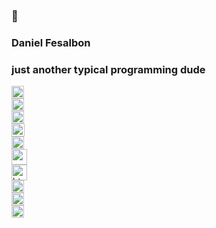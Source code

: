 ### 👋
### Daniel Fesalbon
### just another typical programming dude
<!--
**danielfesalbon/danielfesalbon** is a ✨ _special_ ✨ repository because its `README.md` (this file) appears on your GitHub profile.

Here are some ideas to get you started:

- 🔭 I’m currently working on ...
- 🌱 I’m currently learning ...
- 👯 I’m looking to collaborate on ...
- 🤔 I’m looking for help with ...
- 💬 Ask me about ...
- 📫 How to reach me: ...
- 😄 Pronouns: ...
- ⚡ Fun fact: ...
-->

<p align="left">
   <img src="https://devicons.github.io/devicon/devicon.git/icons/photoshop/photoshop-plain.svg" alt="photoshop" width="20" height="20"/> <br>
  <img src="https://www.vectorlogo.zone/logos/springio/springio-icon.svg" alt="spring" width="20" height="20"/><br>
  <img src="https://devicons.github.io/devicon/devicon.git/icons/typescript/typescript-original.svg" alt="typescript" width="20" height="20"/><br>
  <img src="https://devicons.github.io/devicon/devicon.git/icons/angularjs/angularjs-original.svg" alt="angularjs" width="21" height="21"/><br>
  <img src="https://devicons.github.io/devicon/devicon.git/icons/bootstrap/bootstrap-plain.svg" alt="bootstrap" width="20" height="20"/><br>
  <img src="https://devicons.github.io/devicon/devicon.git/icons/css3/css3-original-wordmark.svg" alt="css3" width="25" height="25"/><br>
  <img src="https://devicons.github.io/devicon/devicon.git/icons/html5/html5-original-wordmark.svg" alt="html5" width="25" height="25"/><br>
  <img src="https://devicons.github.io/devicon/devicon.git/icons/java/java-original-wordmark.svg" alt="java" width="20" height="20"/><br>
  <img src="https://devicons.github.io/devicon/devicon.git/icons/javascript/javascript-original.svg" alt="javascript" width="20" height="20"/><br>
  <img src="https://devicons.github.io/devicon/devicon.git/icons/mysql/mysql-original-wordmark.svg" alt="mysql" width="20" height="20"/><br>
</p>

